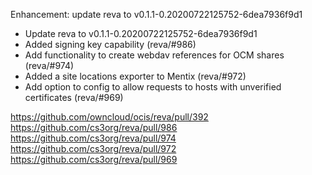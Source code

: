 Enhancement: update reva to v0.1.1-0.20200722125752-6dea7936f9d1

- Update reva to v0.1.1-0.20200722125752-6dea7936f9d1
- Added signing key capability (reva/#986)
- Add functionality to create webdav references for OCM shares (reva/#974)
- Added a site locations exporter to Mentix (reva/#972)
- Add option to config to allow requests to hosts with unverified certificates (reva/#969)

https://github.com/owncloud/ocis/reva/pull/392
https://github.com/cs3org/reva/pull/986
https://github.com/cs3org/reva/pull/974
https://github.com/cs3org/reva/pull/972
https://github.com/cs3org/reva/pull/969
